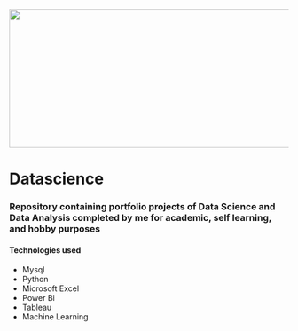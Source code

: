 
<img height="250" width="700" src="https://i.imgur.com/7Vt2ppV.png">

# Datascience
### Repository containing portfolio projects of Data Science and Data Analysis completed by me for academic, self learning, and hobby purposes

#### Technologies used
  * Mysql 
  * Python
  * Microsoft Excel
  * Power Bi
  * Tableau
  * Machine Learning
  
  
